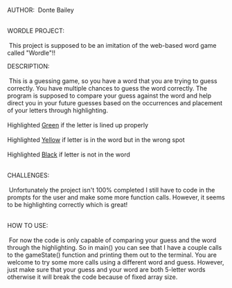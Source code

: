 [//]: # (<style>)

[//]: # (red{ color: red})

[//]: # (yellow{color: yellow})

[//]: # (</style>)

<yellow>AUTHOR</yellow>: &nbsp;Donte Bailey


<br/><yellow>WORDLE PROJECT</yellow>: <br/><br/>&nbsp;This project is supposed to be 
an imitation of the web-based word game called 
"Wordle"!!

<yellow>DESCRIPTION</yellow>: <br/><br/>&nbsp;This is a guessing game,
so you have a word that you are trying to guess
correctly. You have multiple chances to guess the word
correctly. The program is supposed to compare your guess
against the word and help direct you in your future guesses based on the occurrences
and placement of your letters through highlighting. 
<br/><br/>Highlighted <u>Green</u> if the letter is lined up properly
<br/><br/>Highlighted <u>Yellow</u> if letter is in the word but in the wrong spot
<br/><br/>Highlighted <u>Black</u> if letter is not in the word

<br><yellow>CHALLENGES</yellow>:
<br><br>&nbsp;Unfortunately the project isn't 100% completed
I still have to code in the prompts for the user and make some
more function calls. However, it seems to be highlighting correctly
which is great!

<br><yellow>HOW TO USE</yellow>:
<br><br>&nbsp;For now the code is only capable of comparing your
guess and the word through the highlighting. So in main() you can see that I have
a couple calls to the gameState() function and printing
them out to the terminal. You are welcome to try some more calls
using a different word and guess. However,
just make sure that your guess and your word are both 5-letter 
words otherwise it will break the code because of
fixed array size.





